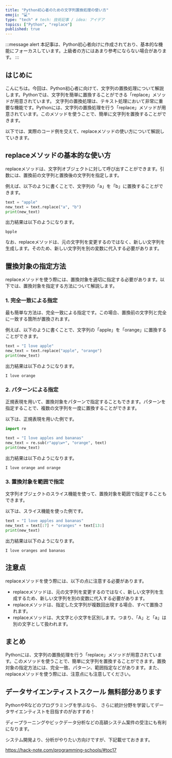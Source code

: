 ```yaml
---
title: "Python初心者のための文字列置換処理の使い方"
emoji: "💻"
type: "tech" # tech: 技術記事 / idea: アイデア
topics: ["Python", "replace"]
published: true
---
```


:::message alert
本記事は、Python初心者向けに作成されており、基本的な機能にフォーカスしています。上級者の方にはあまり参考にならない場合があります。
:::

## はじめに
こんにちは。今回は、Python初心者に向けて、文字列の置換処理について解説します。Pythonでは、文字列を簡単に置換することができる「replace」メソッドが用意されています。
文字列の置換処理は、テキスト処理において非常に重要な機能です。Pythonには、文字列の置換処理を行う「replace」メソッドが用意されています。このメソッドを使うことで、簡単に文字列を置換することができます。

以下では、実際のコード例を交えて、replaceメソッドの使い方について解説していきます。

## replaceメソッドの基本的な使い方

replaceメソッドは、文字列オブジェクトに対して呼び出すことができます。引数には、置換前の文字列と置換後の文字列を指定します。

例えば、以下のように書くことで、文字列の「a」を「b」に置換することができます。

```python
text = "apple"
new_text = text.replace("a", "b")
print(new_text)
```

出力結果は以下のようになります。

```
bpple
```

なお、replaceメソッドは、元の文字列を変更するのではなく、新しい文字列を生成します。そのため、新しい文字列を別の変数に代入する必要があります。

## 置換対象の指定方法

replaceメソッドを使う際には、置換対象を適切に指定する必要があります。以下では、置換対象を指定する方法について解説します。

### 1. 完全一致による指定

最も簡単な方法は、完全一致による指定です。この場合、置換前の文字列と完全に一致する箇所が置換されます。

例えば、以下のように書くことで、文字列の「apple」を「orange」に置換することができます。

```python
text = "I love apple"
new_text = text.replace("apple", "orange")
print(new_text)
```

出力結果は以下のようになります。

```
I love orange
```

### 2. パターンによる指定

正規表現を用いて、置換対象をパターンで指定することもできます。パターンを指定することで、複数の文字列を一度に置換することができます。

以下は、正規表現を用いた例です。

```python
import re

text = "I love apples and bananas"
new_text = re.sub(r"app\w+", "orange", text)
print(new_text)
```

出力結果は以下のようになります。

```
I love orange and orange
```

### 3. 置換対象を範囲で指定

文字列オブジェクトのスライス機能を使って、置換対象を範囲で指定することもできます。

以下は、スライス機能を使った例です。

```python
text = "I love apples and bananas"
new_text = text[:7] + "oranges" + text[13:]
print(new_text)
```

出力結果は以下のようになります。

```
I love oranges and bananas
```

## 注意点

replaceメソッドを使う際には、以下の点に注意する必要があります。

- replaceメソッドは、元の文字列を変更するのではなく、新しい文字列を生成するため、新しい文字列を別の変数に代入する必要があります。
- replaceメソッドは、指定した文字列が複数回出現する場合、すべて置換されます。
- replaceメソッドは、大文字と小文字を区別します。つまり、「A」と「a」は別の文字として扱われます。

## まとめ

Pythonには、文字列の置換処理を行う「replace」メソッドが用意されています。このメソッドを使うことで、簡単に文字列を置換することができます。置換対象の指定方法には、完全一致、パターン、範囲指定などがあります。また、replaceメソッドを使う際には、注意点にも注意してください。

## データサイエンティストスクール 無料部分あります
PythonやRなどのプログラミングを学ぶなら、
さらに統計分野を学習してデータサイエンティストを目指すのがおすすめ！

ディープラーニングやビックデータ分析などの高額システム案件の受注にも有利になります。

システム開発より、分析がやりたい方向けですが、下記載せておきます。

https://hack-note.com/programming-schools/#toc17

